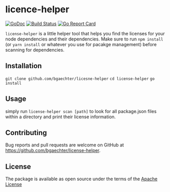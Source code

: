 # licence-helper

[![GoDoc](https://godoc.org/github.com/bgaechter/license-helper?status.svg)](https://godoc.org/github.com/bgaechter/license-helper)
[![Build Status](https://travis-ci.orgbgaechter/license-helper.svg?branch=master)](https://travis-ci.org/bgaechter/license-helper)
[![Go Report Card](https://goreportcard.com/badge/github.com/bgaechter/license-helper)](https://goreportcard.com/report/github.com/bgaechter/license-helper)

`license-helper` is a little helper tool that helps you find the licenses for
your node dependencies and their dependencies. Make sure to run `npm install`
(or `yarn install` or whatever you use for pacakge management) before scanning
for dependencies.

## Installation
`git clone github.com/bgaechter/licesne-helper`
`cd license-helper`
`go install`

## Usage
simply run `license-helper scan [path]` to look for all package.json files
within a directory and print their license information.

## Contributing

Bug reports and pull requests are welcome on GitHub at https://github.com/bgaechter/license-helper.

## License

The package is available as open source under the terms of the [Apache License](https://opensource.org/licenses/Apache-2.0)